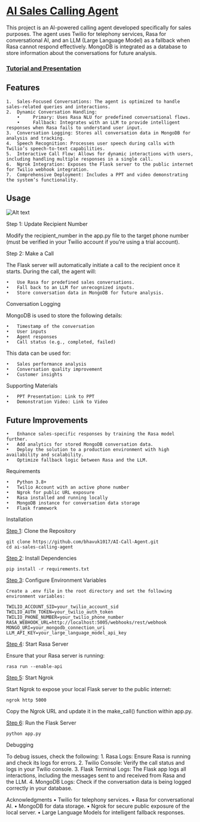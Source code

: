 # <ins>AI Sales Calling Agent</ins>

This project is an AI-powered calling agent developed specifically for sales purposes. The agent uses Twilio for telephony services, Rasa for conversational AI, and an LLM (Large Language Model) as a fallback when Rasa cannot respond effectively. MongoDB is integrated as a database to store information about the conversations for future analysis.

### [Tutorial and Presentation](https://drive.google.com/drive/folders/13hPMdORz6eg0soao2s_zqBuIleWQwj9M?usp=sharing)

## Features
	1.	Sales-Focused Conversations: The agent is optimized to handle sales-related queries and interactions.
	2.	Dynamic Conversation Handling:
	    •	  Primary: Uses Rasa NLU for predefined conversational flows.
	    •	  Fallback: Integrates with an LLM to provide intelligent responses when Rasa fails to understand user input.
	3.	Conversation Logging: Stores all conversation data in MongoDB for analysis and tracking.
	4.	Speech Recognition: Processes user speech during calls with Twilio’s speech-to-text capabilities.
	5.	Interactive Call Flow: Allows for dynamic interactions with users, including handling multiple responses in a single call.
	6.	Ngrok Integration: Exposes the Flask server to the public internet for Twilio webhook integration.
	7.	Comprehensive Deployment: Includes a PPT and video demonstrating the system’s functionality.

## Usage
![Alt text](https://github.com/user-attachments/assets/e035f70a-5475-43a6-b4d5-3843d009d317)

Step 1: Update Recipient Number

Modify the recipient_number in the app.py file to the target phone number (must be verified in your Twilio account if you’re using a trial account).

Step 2: Make a Call

The Flask server will automatically initiate a call to the recipient once it starts. During the call, the agent will:

	•	Use Rasa for predefined sales conversations.
	•	Fall back to an LLM for unrecognized inputs.
	•	Store conversation data in MongoDB for future analysis.

Conversation Logging

MongoDB is used to store the following details:

	•	Timestamp of the conversation
	•	User inputs
	•	Agent responses
	•	Call status (e.g., completed, failed)

This data can be used for:

	•	Sales performance analysis
	•	Conversation quality improvement
	•	Customer insights

Supporting Materials

	•	PPT Presentation: Link to PPT
	•	Demonstration Video: Link to Video



## Future Improvements

	•	Enhance sales-specific responses by training the Rasa model further.
	•	Add analytics for stored MongoDB conversation data.
	•	Deploy the solution to a production environment with high availability and scalability.
	•	Optimize fallback logic between Rasa and the LLM.



Requirements

	•	Python 3.8+
	•	Twilio Account with an active phone number
	•	Ngrok for public URL exposure
	•	Rasa installed and running locally
	•	MongoDB instance for conversation data storage
	•	Flask framework



Installation

<ins>Step 1</ins>: Clone the Repository

	git clone https://github.com/bhavuk1017/AI-Call-Agent.git
	cd ai-sales-calling-agent

<ins>Step 2</ins>: Install Dependencies

	pip install -r requirements.txt

<ins>Step 3</ins>: Configure Environment Variables

	Create a .env file in the root directory and set the following environment variables:

	TWILIO_ACCOUNT_SID=your_twilio_account_sid
	TWILIO_AUTH_TOKEN=your_twilio_auth_token
	TWILIO_PHONE_NUMBER=your_twilio_phone_number
	RASA_WEBHOOK_URL=http://localhost:5005/webhooks/rest/webhook
	MONGO_URI=your_mongodb_connection_uri
	LLM_API_KEY=your_large_language_model_api_key


<ins>Step 4</ins>: Start Rasa Server

Ensure that your Rasa server is running:

```rasa run --enable-api```

<ins>Step 5</ins>: Start Ngrok

Start Ngrok to expose your local Flask server to the public internet:

```ngrok http 5000```

Copy the Ngrok URL and update it in the make_call() function within app.py.

<ins>Step 6</ins>: Run the Flask Server

```python app.py```


Debugging

To debug issues, check the following:
	1.	Rasa Logs: Ensure Rasa is running and check its logs for errors.
	2.	Twilio Console: Verify the call status and logs in your Twilio console.
	3.	Flask Terminal Logs: The Flask app logs all interactions, including the messages sent to and received from Rasa and the LLM.
	4.	MongoDB Logs: Check if the conversation data is being logged correctly in your database.


Acknowledgments
	•	Twilio for telephony services.
	•	Rasa for conversational AI.
	•	MongoDB for data storage.
	•	Ngrok for secure public exposure of the local server.
	•	Large Language Models for intelligent fallback responses.

